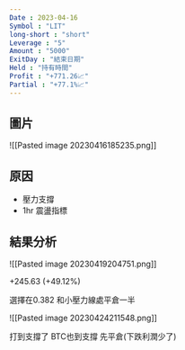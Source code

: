```yaml
---
Date : 2023-04-16
Symbol : "LIT"
long-short : "short"
Leverage : "5"
Amount : "5000"
ExitDay : "結束日期"
Held : "持有時間"
Profit : "+771.26📈"
Partial : "+77.1%📈"
---
```


## 圖片
![[Pasted image 20230416185235.png]]

## 原因

- 壓力支撐
- 1hr 震盪指標

## 結果分析
![[Pasted image 20230419204751.png]]

+245.63
(+49.12%)

選擇在0.382 和小壓力線處平倉一半

![[Pasted image 20230424211548.png]]

打到支撐了
BTC也到支撐
先平倉(下跌利潤少了)